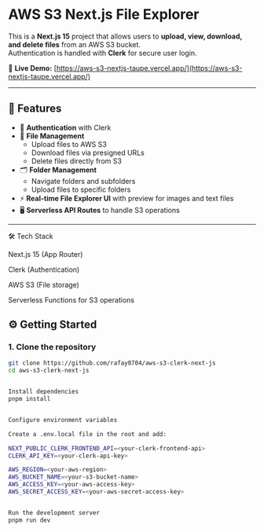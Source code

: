 # AWS S3 Next.js File Explorer

This is a **Next.js 15** project that allows users to **upload, view, download, and delete files** from an AWS S3 bucket.  
Authentication is handled with **Clerk** for secure user login.

🔗 **Live Demo:** [https://aws-s3-nextjs-taupe.vercel.app/](https://aws-s3-nextjs-taupe.vercel.app/)

---

## 🚀 Features

- 🔑 **Authentication** with Clerk  
- 📂 **File Management**  
  - Upload files to AWS S3  
  - Download files via presigned URLs  
  - Delete files directly from S3  
- 🗂️ **Folder Management**  
  - Navigate folders and subfolders  
  - Upload files to specific folders  
- ⚡ **Real-time File Explorer UI** with preview for images and text files  
- 🖥️ **Serverless API Routes** to handle S3 operations  

---

🛠️ Tech Stack

Next.js 15 (App Router)

Clerk (Authentication)

AWS S3 (File storage)

Serverless Functions for S3 operations


## ⚙️ Getting Started

### 1. Clone the repository
```bash
git clone https://github.com/rafay0704/aws-s3-clerk-next-js
cd aws-s3-clerk-next-js


Install dependencies
pnpm install


Configure environment variables

Create a .env.local file in the root and add:

NEXT_PUBLIC_CLERK_FRONTEND_API=<your-clerk-frontend-api>
CLERK_API_KEY=<your-clerk-api-key>

AWS_REGION=<your-aws-region>
AWS_BUCKET_NAME=<your-s3-bucket-name>
AWS_ACCESS_KEY=<your-aws-access-key>
AWS_SECRET_ACCESS_KEY=<your-aws-secret-access-key>


Run the development server
pnpm run dev
